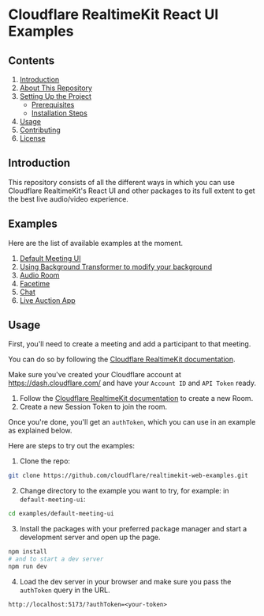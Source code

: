 # Cloudflare RealtimeKit React UI Examples

## Contents
1. [Introduction](#introduction)
2. [About This Repository](#about-this-repository)
3. [Setting Up the Project](#setting-up-the-project)
   - [Prerequisites](#prerequisites)
   - [Installation Steps](#installation-steps)
4. [Usage](#usage)
5. [Contributing](#contributing)
6. [License](#license)

## Introduction

This repository consists of all the different ways in which you can use Cloudflare RealtimeKit's
React UI and other packages to its full extent to get the best live
audio/video experience.

## Examples

Here are the list of available examples at the moment.

1. [Default Meeting UI](./examples/default-meeting-ui/)
2. [Using Background Transformer to modify your background](./examples/with-background-transformer/)
3. [Audio Room](./examples/audio-room/)
4. [Facetime](./examples/facetime/)
5. [Chat](./examples/chat/)
6. [Live Auction App](./examples/live-auction/)

## Usage

First, you'll need to create a meeting and add a participant to that meeting.

You can do so by following the [Cloudflare RealtimeKit documentation](https://developers.cloudflare.com/realtime/realtimekit/).

Make sure you've created your Cloudflare account at https://dash.cloudflare.com/ and have your `Account ID` and `API Token` ready.

1. Follow the [Cloudflare RealtimeKit documentation](https://developers.cloudflare.com/realtime/realtimekit/) to create a new Room.
2. Create a new Session Token to join the room.

Once you're done, you'll get an `authToken`, which you can use in an example as explained below.

Here are steps to try out the examples:

1. Clone the repo:

```sh
git clone https://github.com/cloudflare/realtimekit-web-examples.git
```

2. Change directory to the example you want to try, for example: in
   `default-meeting-ui`:

```sh
cd examples/default-meeting-ui
```

3. Install the packages with your preferred package manager and start a
   development server and open up the page.

```sh
npm install
# and to start a dev server
npm run dev
```

4. Load the dev server in your browser and make sure you pass the `authToken`
   query in the URL.

```
http://localhost:5173/?authToken=<your-token>
```
